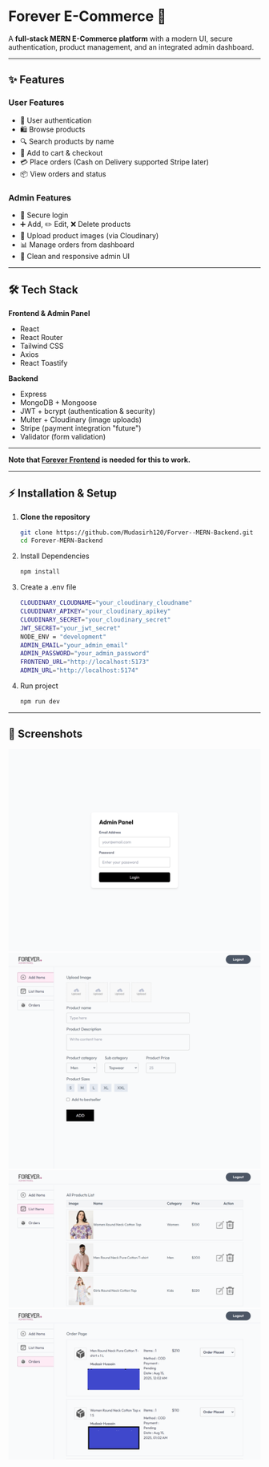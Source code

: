# Forever E-Commerce 🛒

A **full-stack MERN E-Commerce platform** with a modern UI, secure authentication, product management, and an integrated admin dashboard.

---

## ✨ Features

### User Features

- 👤 User authentication
- 🛍️ Browse products
- 🔍 Search products by name
- 🛒 Add to cart & checkout
- 💳 Place orders (Cash on Delivery supported Stripe later)
- 📦 View orders and status

### Admin Features

- 🔐 Secure login
- ➕ Add, ✏️ Edit, ❌ Delete products
- 📂 Upload product images (via Cloudinary)
- 📊 Manage orders from dashboard
- 🚀 Clean and responsive admin UI

---

## 🛠️ Tech Stack

**Frontend & Admin Panel**

- React
- React Router
- Tailwind CSS
- Axios
- React Toastify

**Backend**

- Express
- MongoDB + Mongoose
- JWT + bcrypt (authentication & security)
- Multer + Cloudinary (image uploads)
- Stripe (payment integration "future")
- Validator (form validation)

---

**Note that [Forever Frontend](https://github.com/Mudasirh120/Forver--MERN-Frontend) is needed for this to work.**

---

## ⚡ Installation & Setup

1. **Clone the repository**
   ```bash
   git clone https://github.com/Mudasirh120/Forver--MERN-Backend.git
   cd Forever-MERN-Backend
   ```
2. Install Dependencies
   ```bash
   npm install
   ```
3. Create a .env file
   ```bash
   CLOUDINARY_CLOUDNAME="your_cloudinary_cloudname"
   CLOUDINARY_APIKEY="your_cloudinary_apikey"
   CLOUDINARY_SECRET="your_cloudinary_secret"
   JWT_SECRET="your_jwt_secret"
   NODE_ENV = "development"
   ADMIN_EMAIL="your_admin_email"
   ADMIN_PASSWORD="your_admin_password"
   FRONTEND_URL="http://localhost:5173"
   ADMIN_URL="http://localhost:5174"
   ```
4. Run project
   ```bash
   npm run dev
   ```

---

## 📸 Screenshots

![login](./readmeImages/login.png)
![add](./readmeImages/add.png)
![list](./readmeImages/list.png)
![order](./readmeImages/orders.png)

